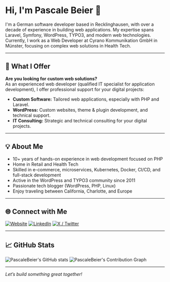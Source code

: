 # Hi, I'm Pascale Beier 👋

I'm a German software developer based in Recklinghausen, with over a decade of experience in building web applications. My expertise spans Laravel, Symfony, WordPress, TYPO3, and modern web technologies. Currently, I work as a Web Developer at Cyrano Kommunikation GmbH in Münster, focusing on complex web solutions in Health Tech.

---

## 🚀 What I Offer

**Are you looking for custom web solutions?**  
As an experienced web developer (qualified IT specialist for application development), I offer professional support for your digital projects:

- **Custom Software:** Tailored web applications, especially with PHP and Laravel.
- **WordPress:** Custom websites, theme & plugin development, and technical support.
- **IT Consulting:** Strategic and technical consulting for your digital projects.

---

## 💡 About Me

- 10+ years of hands-on experience in web development focused on PHP
- Home in Retail and Health Tech
- Skilled in e-commerce, microservices, Kubernetes, Docker, CI/CD, and full-stack development
- Active in the WordPress and TYPO3 community since 2011
- Passionate tech blogger (WordPress, PHP, Linux)
- Enjoy traveling between California, Charlotte, and Europe

---

## 🌐 Connect with Me

[![Website](https://img.shields.io/badge/Homepage-222222?style=for-the-badge&logo=About.me&logoColor=white)](https://pascalebeier.de/)
[![LinkedIn](https://img.shields.io/badge/LinkedIn-0A66C2?style=for-the-badge&logo=LinkedIn&logoColor=white)](https://www.linkedin.com/in/pascale-beier/)
[![X / Twitter](https://img.shields.io/badge/X-1a1a1a?style=for-the-badge&logo=X&logoColor=white)](https://x.com/PascaleBeier)

---

## 📈 GitHub Stats

![PascaleBeier's GitHub stats](https://github-readme-stats.vercel.app/api?username=PascaleBeier&show_icons=true&theme=default)
![PascaleBeier's Contribution Graph](https://github-readme-activity-graph.vercel.app/graph?username=PascaleBeier&theme=github-compact)

---


*Let’s build something great together!*
